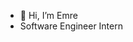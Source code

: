 - 👋 Hi, I’m Emre 
- Software Engineer Intern

<!---
emreMilon/emreMilon is a ✨ special ✨ repository because its `README.md` (this file) appears on your GitHub profile.
You can click the Preview link to take a look at your changes.
--->
